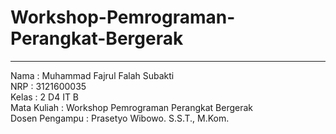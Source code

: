 # Workshop-Pemrograman-Perangkat-Bergerak

---

Nama : Muhammad Fajrul Falah Subakti\
NRP : 3121600035\
Kelas : 2 D4 IT B\
Mata Kuliah : Workshop Pemrograman Perangkat Bergerak\
Dosen Pengampu : Prasetyo Wibowo. S.S.T., M.Kom.	
